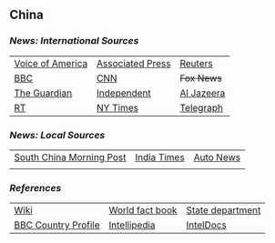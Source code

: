 ## China ##

### _News: International Sources_ ###
|   |   |   |
| --- | --- | --- |
| [Voice of America](https://www.voanews.com/search?search_api_fulltext=China&type=1&sort_by=publication_time) | [Associated Press](https://apnews.com/China) | [Reuters](https://www.reuters.com/places/china) |
| [BBC](https://www.bbc.com/news/world/asia/china) | [CNN](https://www.cnn.com/china) | ~~Fox News~~ |
| [The Guardian](https://www.theguardian.com/world/china)  | [Independent](https://www.independent.co.uk/topic/China) | [Al Jazeera](https://www.aljazeera.com/topics/country/china.html) |
| [RT](https://www.rt.com/tags/china/) | [NY Times](https://www.nytimes.com/search?query=china) | [Telegraph](https://www.telegraph.co.uk/china/) |

### _News: Local Sources_ ###
|   |   |   |
| --- | --- | --- |
| [South China Morning Post](https://www.scmp.com/news/china) | [India Times](https://timesofindia.indiatimes.com/world/china) | [Auto News](https://www.autonews.com/china) |
|  |  |  |


### _References_ ###
|   |   |   |
| --- | --- | --- |
| [Wiki](https://en.wikipedia.org/wiki/China) | [World fact book](https://www.cia.gov/library/publications/the-world-factbook/geos/ch.html) | [State department](https://www.state.gov/countries-areas/china/) |
| [BBC Country Profile](https://www.bbc.com/news/world-asia-pacific-13017877) | [Intellipedia](https://intellipedia.intelink.gov/wiki/China) | [IntelDocs](https://inteldocs.intelink.gov/search/folder?q=China) |
